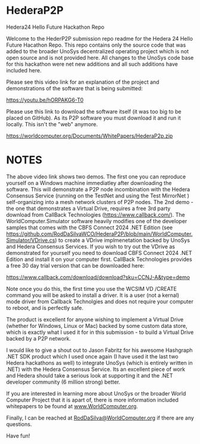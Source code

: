 # HederaP2P
Hedera24 Hello Future Hackathon Repo

Welcome to the HederP2P submission repo readme for the Hedera 24 Hello Future Hacathon Repo.   This repo contains only the source code that was added to the broader UnoSys decentralized operating project which is not open source and is not provided here.  All changes to the UnoSys code base for this hackathon were net new additions and all such additions have included here.

Please see this video link for an explanation of the project and demonstrations of the software that is being submitted:

https://youtu.be/hORPAKG6-T0


Please use this link to download the software itself (it was too big to be placed on GitHub).  As its P2P software you must download it and run it locally.  This isn't the "web" anymore.

https://worldcomputer.org/Documents/WhitePapers/HederaP2p.zip

# NOTES
The above video link shows two demos.  The first one you can reproduce yourself on a Windows machine immediatley after downloading the software.  This will demonstrate a P2P node incombination with the Hedera Consensus Service (running on the TestNet and using the Test MirrorNet ) self-organizing into a mesh network clusters of P2P nodes.  The 2nd demo - the one that demonstrates a Virtual Drive, requires a free 3rd party download from CallBack Technologies (https://www.callback.com/).  The WorldComputer.Simulator software heavily modifies one of the developer samples that comes with the CBFS Connect 2024 .NET Edition  (see https://github.com/RodDaSilvaWCO/HederaP2P/blob/main/WorldComputer.Simulator/VDrive.cs) to create a VDrive implmenetation backed by UnoSys and Hedera Consensus Services.  If you wish to try out the VDrive as demonstrated for yourself you need to download CBFS Connect 2024 .NET Edition and install it on your computer first.  CallBack Technologies provides a free 30 day trial version that can be downloaded here:

https://www.callback.com/download/download?sku=CCNJ-A&type=demo

Note once you do this, the first time you use the WCSIM VD /CREATE command you will be asked to install a driver.  It is a user (not a kernal) mode driver from Callback Technolgies and does not require your computer to reboot, and is perfectly safe.

The product is excellent for anyone wishing to implement a Virtual Drive (whether for Windows, Linux or Mac) backed by some custom data store, which is exactly what I used it for in this submission - to build a Virtual Drive backed by a P2P network.

I would like to give a shout out to Jason Fabritz for his awesome Hashgraph .NET SDK product which I used once again (I have used it the last two Hedera hackathons as well) to integrate UnoSys (which is entirely written in .NET) with the Hedera Consensus Service.  Its an excellent piece of work and Hedera should take a serious look at supporting it and the .NET developer community (6 million strong) better.

If you are interested in learning more about UnoSys or the broader World Computer Project that it is apart of, there is more information included whitepapers to be found at www.WorldComputer.org.

Finally, I can be reached at RodDaSilva@WorldComputer.org if there are any questions.

Have fun!


